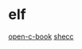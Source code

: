 # elf

[open-c-book](https://github.com/tinyclub/open-c-book)
[shecc](https://github.com/jserv/shecc)

